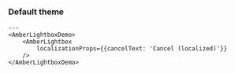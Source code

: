 ### Default theme

```react
---
<AmberLightboxDemo>
	<AmberLightbox
		localizationProps={{cancelText: 'Cancel (localized)'}}
	/>
</AmberLightboxDemo>
```
